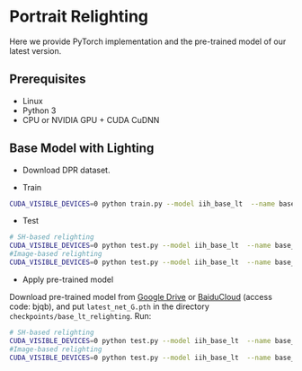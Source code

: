 <base target="_blank"/>


# Portrait Relighting<br>

Here we provide PyTorch implementation and the pre-trained model of our latest version.

## Prerequisites

- Linux
- Python 3
- CPU or NVIDIA GPU + CUDA CuDNN

## Base Model with Lighting
- Download DPR dataset.

- Train
```bash
CUDA_VISIBLE_DEVICES=0 python train.py --model iih_base_lt  --name base_lt_relighting_test --dataset_root <dataset_dir> --dataset_name DPR  --batch_size xx --init_port xxxx
```
- Test
```bash
# SH-based relighting
CUDA_VISIBLE_DEVICES=0 python test.py --model iih_base_lt  --name base_lt_relighting_test --dataset_root <dataset_dir> --dataset_name DPR  --batch_size xx --init_port xxxx
#Image-based relighting
CUDA_VISIBLE_DEVICES=0 python test.py --model iih_base_lt  --name base_lt_relighting_test --relighting_action transfer --dataset_root <dataset_dir> --dataset_name DPR --dataset_mode dprtransfer --batch_size xx --init_port xxxx
```

- Apply pre-trained model

Download pre-trained model from [Google Drive](https://drive.google.com/file/d/11yGZvo-gLDRyfnO0A6xuqPmDaPcMB1en/view?usp=sharing) or [BaiduCloud](https://pan.baidu.com/s/1yrUZ2YkT2bY9ThfYn_gJAg) (access code: bjqb), and put `latest_net_G.pth` in the directory `checkpoints/base_lt_relighting`. Run:

```bash
# SH-based relighting
CUDA_VISIBLE_DEVICES=0 python test.py --model iih_base_lt  --name base_lt_relighting --dataset_root <dataset_dir> --dataset_name DPR --batch_size xx --init_port xxxx
#Image-based relighting
CUDA_VISIBLE_DEVICES=0 python test.py --model iih_base_lt  --name base_lt_relighting --relighting_action transfer --dataset_root <dataset_dir> --dataset_name DPR --dataset_mode dprtransfer --batch_size xx --init_port xxxx
```
